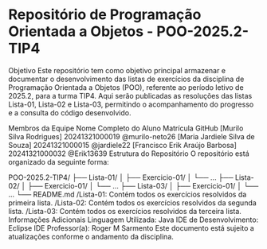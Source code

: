 # Repositório de Programação Orientada a Objetos - POO-2025.2-TIP4
Objetivo
Este repositório tem como objetivo principal armazenar e documentar o desenvolvimento das listas de exercícios da disciplina de Programação Orientada a Objetos (POO), referente ao período letivo de 2025.2, para a turma TIP4. Aqui serão publicadas as resoluções das listas Lista-01, Lista-02 e Lista-03, permitindo o acompanhamento do progresso e a consulta do código desenvolvido.

Membros da Equipe
Nome Completo do Aluno	Matrícula	GitHub
[Murilo Silva Rodrigues]	20241321000019	@murilo-neto26
[Maria Jardiele Silva de Souza]	20241321000015	@jardiele22
[Francisco Erik Araújo Barbosa]	20241321000032	@Erik13639
Estrutura do Repositório
O repositório está organizado da seguinte forma:

POO-2025.2-TIP4/
├── Lista-01/
│   ├── Exercicio-01/
│   └── ...
├── Lista-02/
│   ├── Exercicio-01/
│   └── ...
├── Lista-03/
│   ├── Exercicio-01/
│   └── ...
└── README.md
/Lista-01: Contém todos os exercícios resolvidos da primeira lista.
/Lista-02: Contém todos os exercícios resolvidos da segunda lista.
/Lista-03: Contém todos os exercícios resolvidos da terceira lista.
Informações Adicionais
Linguagem Utilizada: Java
IDE de Desenvolvimento: Eclipse IDE
Professor(a): Roger M Sarmento
Este documento está sujeito a atualizações conforme o andamento da disciplina.

